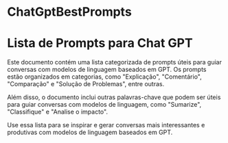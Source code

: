 # ChatGptBestPrompts
# Lista de Prompts para Chat GPT

Este documento contém uma lista categorizada de prompts úteis para guiar conversas com modelos de linguagem baseados em GPT. Os prompts estão organizados em categorias, como "Explicação", "Comentário", "Comparação" e "Solução de Problemas", entre outras.

Além disso, o documento inclui outras palavras-chave que podem ser úteis para guiar conversas com modelos de linguagem, como "Sumarize", "Classifique" e "Analise o impacto".

Use essa lista para se inspirar e gerar conversas mais interessantes e produtivas com modelos de linguagem baseados em GPT.
